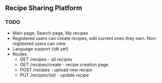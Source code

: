 ## Recipe Sharing Platform

### TODO
* Main page, Search page, My recipes
* Registered users can create recipes, edit current ones they own. Non-registered users can view
* Language support (idk yet)
* Routes
    * GET /recipes - all recipes
    * GET /recipes/create - recipe creation page
    * POST /recipes - upload new recipe
    * PUT /recipes/{id} - update recipe